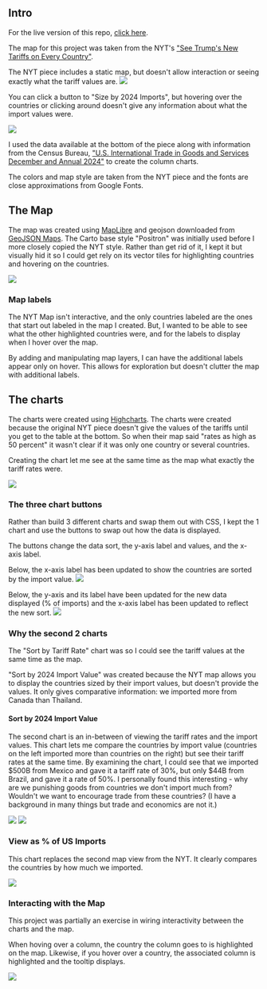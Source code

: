 ## Intro
For the live version of this repo, [click here](https://mariel-delagarza.github.io/tariffs-map/).

The map for this project was taken from the NYT's ["See Trump's New Tariffs on Every Country"](https://www.nytimes.com/interactive/2025/07/28/business/economy/trump-tariff-tracker.html?campaign_id=29&instance_id=159383&nl=the-upshot&regi_id=160286027&segment_id=202764&user_id=668a8d3a57aaa84bc48a03d3e56fd09e).

The NYT piece includes a static map, but doesn't allow interaction or seeing exactly what the tariff values are. 
<img src="readme-images/map.png">

You can click a button to "Size by 2024 Imports", but hovering over the countries or clicking around doesn't give any information about what the import values were. 

<img src="readme-images/map2.png">

I used the data available at the bottom of the piece along with information from the Census Bureau, ["U.S. International Trade in Goods and Services December and Annual 2024"](https://www.bea.gov/sites/default/files/2025-02/trad1224.pdf) to create the column charts.

The colors and map style are taken from the NYT piece and the fonts are close approximations from Google Fonts.

## The Map

The map was created using [MapLibre](https://maplibre.org/) and geojson downloaded from [GeoJSON Maps](https://geojson-maps.kyd.au/). The Carto base style "Positron" was initially used before I more closely copied the NYT style. Rather than get rid of it, I kept it but visually hid it so I could get rely on its vector tiles for highlighting countries and hovering on the countries. 

<img src="readme-images/map3.png">

### Map labels
The NYT Map isn't interactive, and the only countries labeled are the ones that start out labeled in the map I created. But, I wanted to be able to see what the other highlighted countries were, and for the labels to display when I hover over the map.

By adding and manipulating map layers, I can have the additional labels appear only on hover. This allows for exploration but doesn't clutter the map with additional labels.

## The charts

The charts were created using [Highcharts](https://www.highcharts.com/products/highcharts/). The charts were created because the original NYT piece doesn't give the values of the tariffs until you get to the table at the bottom. So when their map said "rates as high as 50 percent" it wasn't clear if it was only one country or several countries.

Creating the chart let me see at the same time as the map what exactly the tariff rates were. 


<img src="readme-images/chart.png">

### The three chart buttons
Rather than build 3 different charts and swap them out with CSS, I kept the 1 chart and use the buttons to swap out how the data is displayed.

The buttons change the data sort, the y-axis label and values, and the x-axis label.

Below, the x-axis label has been updated to show the countries are sorted by the import value.
<img src="readme-images/chart3.png">

Below, the y-axis and its label have been updated for the new data displayed (% of imports) and the x-axis label has been updated to reflect the new sort.
<img src="readme-images/chart4.png">

### Why the second 2 charts
The "Sort by Tariff Rate" chart was so I could see the tariff values at the same time as the map.

"Sort by 2024 Import Value" was created because the NYT map allows you to display the countries sized by their import values, but doesn't provide the values. It only gives comparative information: we imported more from Canada than Thailand.

#### Sort by 2024 Import Value
The second chart is an in-between of viewing the tariff rates and the import values. This chart lets me compare the countries by import value (countries on the left imported more than countries on the right) but see their tariff rates at the same time. By examining the chart, I could see that we imported $500B from Mexico and gave it a tariff rate of 30%, but only $44B from Brazil, and gave it a rate of 50%. I personally found this interesting - why are we punishing goods from countries we don't import much from? Wouldn't we want to encourage trade from these countries? (I have a background in many things but trade and economics are not it.) 

<img src="readme-images/chart5.png">
<img src="readme-images/chart6.png">

### View as % of US Imports
This chart replaces the second map view from the NYT. It clearly compares the countries by how much we imported.

<img src="readme-images/chart7.png">


### Interacting with the Map
This project was partially an exercise in wiring interactivity between the charts and the map. 

When hoving over a column, the country the column goes to is highlighted on the map. Likewise, if you hover over a country, the associated column is highlighted and the tooltip displays.

<img src="readme-images/chart2.png">
